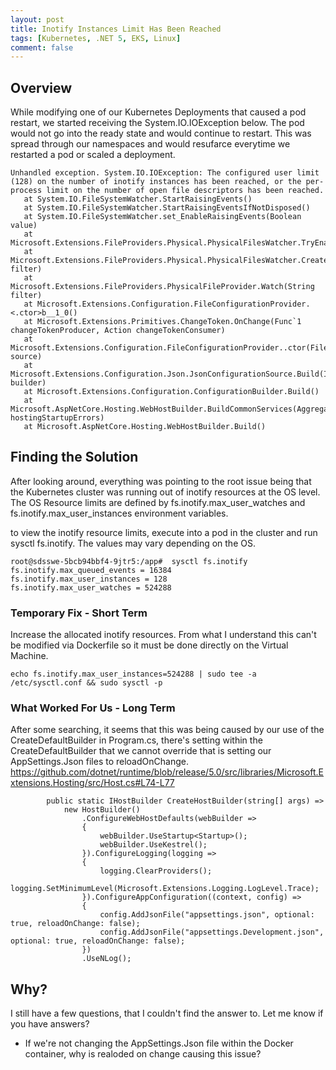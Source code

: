 ```yaml
---
layout: post
title: Inotify Instances Limit Has Been Reached
tags: [Kubernetes, .NET 5, EKS, Linux]
comment: false
---
```


## Overview
While modifying one of our Kubernetes Deployments that caused a pod restart, we started receiving the System.IO.IOException below. The pod would not go into the ready state and would continue to restart. This was spread through our namespaces and would resufarce everytime we restarted a pod or scaled a deployment. 

```
Unhandled exception. System.IO.IOException: The configured user limit (128) on the number of inotify instances has been reached, or the per-process limit on the number of open file descriptors has been reached.
   at System.IO.FileSystemWatcher.StartRaisingEvents()
   at System.IO.FileSystemWatcher.StartRaisingEventsIfNotDisposed()
   at System.IO.FileSystemWatcher.set_EnableRaisingEvents(Boolean value)
   at Microsoft.Extensions.FileProviders.Physical.PhysicalFilesWatcher.TryEnableFileSystemWatcher()
   at Microsoft.Extensions.FileProviders.Physical.PhysicalFilesWatcher.CreateFileChangeToken(String filter)
   at Microsoft.Extensions.FileProviders.PhysicalFileProvider.Watch(String filter)
   at Microsoft.Extensions.Configuration.FileConfigurationProvider.<.ctor>b__1_0()
   at Microsoft.Extensions.Primitives.ChangeToken.OnChange(Func`1 changeTokenProducer, Action changeTokenConsumer)
   at Microsoft.Extensions.Configuration.FileConfigurationProvider..ctor(FileConfigurationSource source)
   at Microsoft.Extensions.Configuration.Json.JsonConfigurationSource.Build(IConfigurationBuilder builder)
   at Microsoft.Extensions.Configuration.ConfigurationBuilder.Build()
   at Microsoft.AspNetCore.Hosting.WebHostBuilder.BuildCommonServices(AggregateException& hostingStartupErrors)
   at Microsoft.AspNetCore.Hosting.WebHostBuilder.Build()
```

## Finding the Solution
After looking around, everything was pointing to the root issue being that the Kubernetes cluster was running out of inotify resources at the OS level. The OS Resource limits are defined by fs.inotify.max_user_watches and fs.inotify.max_user_instances environment variables. 

to view the inotify resource limits, execute into a pod in the cluster and run sysctl fs.inotify. The values may vary depending on the OS.
```
root@sdsswe-5bcb94bbf4-9jtr5:/app#  sysctl fs.inotify
fs.inotify.max_queued_events = 16384
fs.inotify.max_user_instances = 128
fs.inotify.max_user_watches = 524288
```

### Temporary Fix - Short Term
Increase the allocated inotify resources. From what I understand this can't be modified via Dockerfile so it must be done directly on the Virtual Machine. 
```
echo fs.inotify.max_user_instances=524288 | sudo tee -a /etc/sysctl.conf && sudo sysctl -p
```

### What Worked For Us - Long Term
After some searching, it seems that this was being caused by our use of the CreateDefaultBuilder in Program.cs, there's setting within the CreateDefaultBuilder that we cannot override that is setting our AppSettings.Json files to reloadOnChange. https://github.com/dotnet/runtime/blob/release/5.0/src/libraries/Microsoft.Extensions.Hosting/src/Host.cs#L74-L77 

```
        public static IHostBuilder CreateHostBuilder(string[] args) =>
            new HostBuilder()
                .ConfigureWebHostDefaults(webBuilder =>
                {
                    webBuilder.UseStartup<Startup>();
                    webBuilder.UseKestrel();
                }).ConfigureLogging(logging =>
                {
                    logging.ClearProviders();
                    logging.SetMinimumLevel(Microsoft.Extensions.Logging.LogLevel.Trace);
                }).ConfigureAppConfiguration((context, config) =>
                {
                    config.AddJsonFile("appsettings.json", optional: true, reloadOnChange: false);
                    config.AddJsonFile("appsettings.Development.json", optional: true, reloadOnChange: false);
                })
                .UseNLog();
```
## Why?
I still have a few questions, that I couldn't find the answer to. Let me know if you have answers?
- If we're not changing the AppSettings.Json file within the Docker container, why is realoded on change causing this issue?